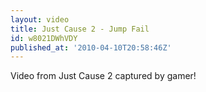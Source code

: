 ```yaml
---
layout: video
title: Just Cause 2 - Jump Fail
id: w8021DWhVDY
published_at: '2010-04-10T20:58:46Z'
---
```

Video from Just Cause 2 captured by gamer!